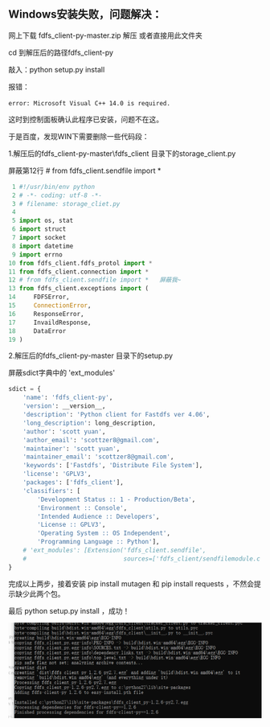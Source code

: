 ## Windows安装失败，问题解决：

网上下载 fdfs_client-py-master.zip 解压 或者直接用此文件夹

cd 到解压后的路径fdfs_client-py

敲入：python setup.py install

报错：

`error: Microsoft Visual C++ 14.0 is required.`

这时到控制面板确认此程序已安装，问题不在这。

于是百度，发现WIN下需要删除一些代码段：

1.解压后的fdfs_client-py-master\fdfs_client 目录下的storage_client.py

屏蔽第12行  # from fdfs_client.sendfile import *

```python
 1 #!/usr/bin/env python
 2 # -*- coding: utf-8 -*-
 3 # filename: storage_cliet.py
 4 
 5 import os, stat
 6 import struct
 7 import socket
 8 import datetime
 9 import errno
10 from fdfs_client.fdfs_protol import *
11 from fdfs_client.connection import *
12 # from fdfs_client.sendfile import *   屏蔽我~
13 from fdfs_client.exceptions import (
14     FDFSError,
15     ConnectionError,
16     ResponseError,
17     InvaildResponse,
18     DataError
19 )
```

2.解压后的fdfs_client-py-master 目录下的setup.py

屏蔽sdict字典中的   'ext_modules' 

```python
sdict = {
    'name': 'fdfs_client-py',
    'version': __version__,
    'description': 'Python client for Fastdfs ver 4.06',
    'long_description': long_description,
    'author': 'scott yuan',
    'author_email': 'scottzer8@gmail.com',
    'maintainer': 'scott yuan',
    'maintainer_email': 'scottzer8@gmail.com',
    'keywords': ['Fastdfs', 'Distribute File System'],
    'license': 'GPLV3',
    'packages': ['fdfs_client'],
    'classifiers': [
        'Development Status :: 1 - Production/Beta',
        'Environment :: Console',
        'Intended Audience :: Developers',
        'License :: GPLV3',
        'Operating System :: OS Independent',
        'Programming Language :: Python'],
    # 'ext_modules': [Extension('fdfs_client.sendfile',　　　　　　　　          屏蔽我~　　　　　　
    #                           sources=['fdfs_client/sendfilemodule.c'])],    屏蔽我~
}
```

完成以上两步，接着安装 pip install mutagen  和 pip install requests  ，不然会提示缺少此两个包。

最后 python setup.py install ，成功！

![1571967528753](1571967528753.png)